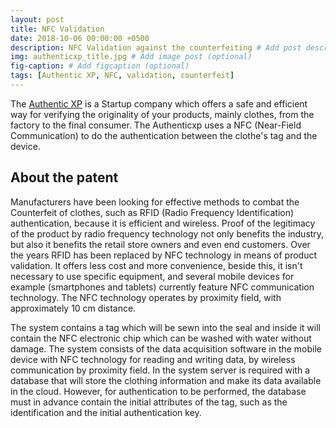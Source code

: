 ```yaml
---
layout: post
title: NFC Validation 
date: 2018-10-06 00:00:00 +0500
description: NFC Validation against the counterfeiting # Add post description (optional)
img: authenticxp_title.jpg # Add image post (optional)
fig-caption: # Add figcaption (optional)
tags: [Authentic XP, NFC, validation, counterfeit]
---
```


The <a href="http://authenticxp.com/">Authentic XP</a> is a Startup company which offers a safe and efficient way for verifying the originality of your products, mainly clothes, from the factory to the final consumer.
The Authenticxp uses a NFC (Near-Field Communication) to do the authentication between the clothe's tag and the device.


## About the patent


Manufacturers have been looking for effective methods to combat the Counterfeit of clothes, such as RFID (Radio Frequency Identification) authentication, 
because it is efficient and wireless. Proof of the legitimacy of the product by radio frequency technology not only benefits the industry, 
but also it benefits the retail store owners and even end customers. Over the years RFID has been replaced by NFC technology in means of product validation. 
It offers less cost and more convenience, beside this, it isn't necessary to use specific equipment, and several mobile devices 
for example (smartphones and tablets) currently feature NFC communication technology. The NFC technology operates by proximity field, with  approximately 10 cm distance.


The system contains a tag which will be sewn into the seal and inside it will contain the NFC electronic chip which can be washed with water without damage.
 The system consists of the data acquisition software in the mobile device with NFC technology for reading and writing data, 
 by wireless communication by proximity field. In the system server is required with a database that will store the clothing information and make its data available in the cloud. 
 However, for authentication to be performed, the database must in advance contain the initial attributes of the tag, such as the identification and the initial authentication key.



